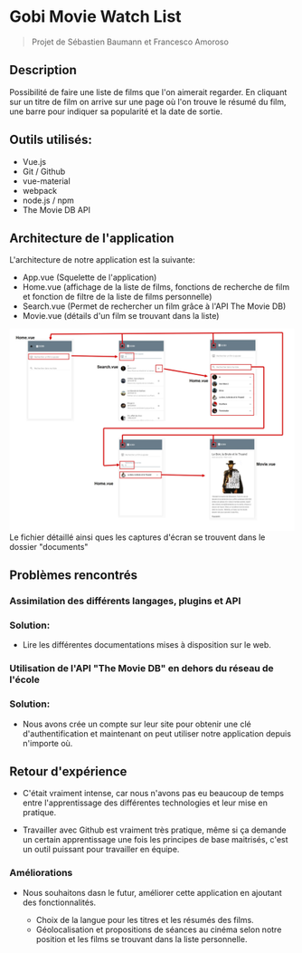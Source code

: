# Gobi Movie Watch List
> Projet de Sébastien Baumann et Francesco Amoroso



## Description
Possibilité de faire une liste de films que l'on aimerait regarder.
En cliquant sur un titre de film on arrive sur une page où l'on trouve le résumé du film, une barre pour indiquer sa popularité et la date de sortie.

## Outils utilisés:

+ Vue.js
+ Git / Github
+ vue-material
+ webpack
+ node.js / npm
+ The Movie DB API

## Architecture de l'application

L'architecture de notre application est la suivante:
+ App.vue (Squelette de l'application)
+ Home.vue (affichage de la liste de films, fonctions de recherche de film et fonction de filtre de la liste de films personnelle)
+ Search.vue (Permet de rechercher un film grâce à l'API The Movie DB)
+ Movie.vue (détails d'un film se trouvant dans la liste)

![image](documents/architecture-app.png "Architecture")
Le fichier détaillé ainsi ques les captures d'écran se trouvent dans le dossier "documents"

## Problèmes rencontrés

### Assimilation des différents langages, plugins et API
  ### Solution:
  * Lire les différentes documentations mises à disposition sur le web.

### Utilisation de l'API "The Movie DB" en dehors du réseau de l'école
  ### Solution:
  * Nous avons crée un compte sur leur site pour obtenir une clé d'authentification et maintenant on peut utiliser notre application depuis n'importe où.



## Retour d'expérience

+ C'était vraiment intense, car nous n'avons pas eu beaucoup de temps entre l'apprentissage des différentes technologies et leur mise en pratique.

+ Travailler avec Github est vraiment très pratique, même si ça demande un certain apprentissage une fois les principes de base maitrisés, c'est un outil puissant pour travailler en équipe.

### Améliorations

+ Nous souhaitons dasn le futur, améliorer cette application en ajoutant des fonctionnalités.

  + Choix de la langue pour les titres et les résumés des films.
  + Géolocalisation et propositions de séances au cinéma selon notre position et les films se trouvant dans la liste personnelle.



